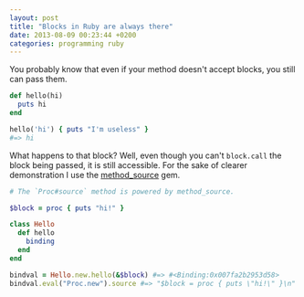 ```yaml
---
layout: post
title: "Blocks in Ruby are always there"
date: 2013-08-09 00:23:44 +0200
categories: programming ruby
---
```


You probably know that even if your method doesn't accept blocks, you still can
pass them.

```ruby
def hello(hi)
  puts hi
end

hello('hi') { puts "I'm useless" }
#=> hi
```

What happens to that block? Well, even though you can't `block.call` the block
being passed, it is still accessible. For the sake of clearer demonstration I
use the [method_source](https://github.com/banister/method_source) gem.

```ruby
# The `Proc#source` method is powered by method_source.

$block = proc { puts "hi!" }

class Hello
  def hello
    binding
  end
end

bindval = Hello.new.hello(&$block) #=> #<Binding:0x007fa2b2953d58>
bindval.eval("Proc.new").source #=> "$block = proc { puts \"hi!\" }\n"
```
